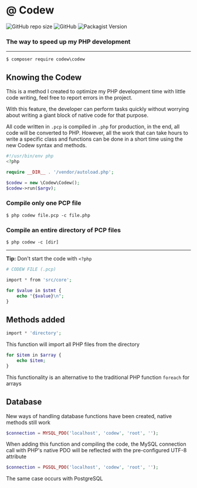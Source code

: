 # @ Codew

![GitHub repo size](https://img.shields.io/github/repo-size/ianpatricck/codew) ![GitHub](https://img.shields.io/github/license/ianpatricck/codew)
![Packagist Version](https://img.shields.io/packagist/v/codew/codew)

### The way to speed up my PHP development

---

```
$ composer require codew\codew
```

## Knowing the Codew

This is a method I created to optimize my PHP development time with little code writing, feel free to report errors in the project.

With this feature, the developer can perform tasks quickly without worrying about writing a giant block of native code for that purpose.

All code written in ```.pcp``` is compiled in ```.php``` for production, in the end, all code will be converted to PHP. However, all the work that can take hours to write a specific class and functions can be done in a short time using the new Codew syntax and methods.

```php
#!/usr/bin/env php
<?php

require __DIR__ . '/vendor/autoload.php';

$codew = new \Codew\Codew();
$codew->run($argv);
```

### Compile only one PCP file

```
$ php codew file.pcp -c file.php
```


### Compile an entire directory of PCP files

```
$ php codew -c [dir]
```

---

__Tip:__ Don't start the code with ```<?php```

```php
# CODEW FILE (.pcp)

import * from 'src/core';

for $value in $stmt {
    echo "{$value}\n";
}
```

## Methods added

```php
import * 'directory';
```

This function will import all PHP files from the directory

```php
for $item in $array {
    echo $item;
}
```

This functionality is an alternative to the traditional PHP function ```foreach``` for arrays

## Database

New ways of handling database functions have been created, native methods still work

```php
$connection = MYSQL_PDO('localhost', 'codew', 'root', '');
```

When adding this function and compiling the code, the MySQL connection call with PHP's native PDO will be reflected with the pre-configured UTF-8 attribute

```php
$connection = PGSQL_PDO('localhost', 'codew', 'root', '');
```

The same case occurs with PostgreSQL
